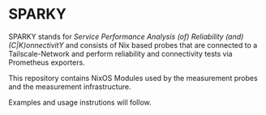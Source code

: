 # SPARKY
SPARKY stands for *Service Performance Analysis (of) Reliability (and) (C|K)onnectivitY* and consists of Nix based probes that are connected to a Tailscale-Network and perform reliability and connectivity tests via Prometheus exporters.

This repository contains NixOS Modules used by the measurement probes and the measurement infrastructure.

Examples and usage instrutions will follow.